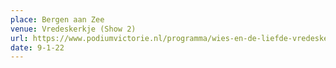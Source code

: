 ```yaml
---
place: Bergen aan Zee
venue: Vredeskerkje (Show 2)
url: https://www.podiumvictorie.nl/programma/wies-en-de-liefde-vredeskerkje-bergen-9/01/22
date: 9-1-22
---
```

